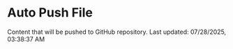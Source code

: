 # Auto Push File

Content that will be pushed to GitHub repository.
Last updated: 07/28/2025, 03:38:37 AM